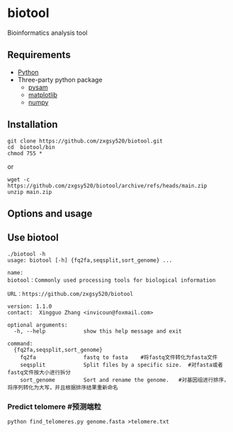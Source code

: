# biotool
Bioinformatics analysis tool

## Requirements
* [Python](https://www.python.org/)
* Three-party python package
  * [pysam](https://pypi.org/project/pysam/)
  * [matplotlib](https://matplotlib.org/)
  * [numpy](https://numpy.org/doc/stable/index.html)
## Installation
```
git clone https://github.com/zxgsy520/biotool.git
cd  biotool/bin
chmod 755 *
```
or
```
wget -c https://github.com/zxgsy520/biotool/archive/refs/heads/main.zip
unzip main.zip

```
## Options and usage
## Use biotool
```
./biotool -h
usage: biotool [-h] {fq2fa,seqsplit,sort_genome} ...

name:
biotool：Commonly used processing tools for biological information

URL：https://github.com/zxgsy520/biotool

version: 1.1.0
contact:  Xingguo Zhang <invicoun@foxmail.com>        

optional arguments:
  -h, --help            show this help message and exit

command:
  {fq2fa,seqsplit,sort_genome}
    fq2fa               fastq to fasta    #将fastq文件转化为fasta文件
    seqsplit            Split files by a specific size.  #对fasta或者fastq文件按大小进行拆分
    sort_genome         Sort and rename the genome.   #对基因组进行排序，将序列转化为大写，并且根据排序结果重新命名

```

### Predict telomere  #预测端粒
```
python find_telomeres.py genome.fasta >telomere.txt
```
